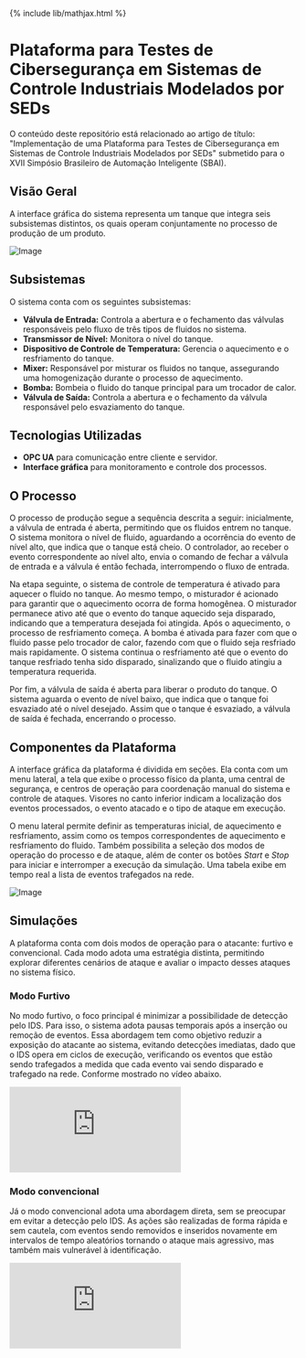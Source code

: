 {% include lib/mathjax.html %}

# Plataforma para Testes de Cibersegurança em Sistemas de Controle Industriais Modelados por SEDs

O conteúdo deste repositório está relacionado ao artigo de título: "Implementação de uma Plataforma para Testes de Cibersegurança em Sistemas de Controle Industriais Modelados por SEDs" submetido para o XVII Simpósio Brasileiro de Automação Inteligente (SBAI).

## Visão Geral

A interface gráfica do sistema representa um tanque que integra seis subsistemas distintos, os quais operam conjuntamente no processo de produção de um produto.

![Image](https://github.com/user-attachments/assets/09d0f87b-edca-4680-95a9-4c9c18f70f7e)

## Subsistemas

O sistema conta com os seguintes subsistemas:

- **Válvula de Entrada:** Controla a abertura e o fechamento das válvulas responsáveis pelo fluxo de três tipos de fluidos no sistema.
- **Transmissor de Nível:** Monitora o nível do tanque.
- **Dispositivo de Controle de Temperatura:** Gerencia o aquecimento e o resfriamento do tanque.
- **Mixer:** Responsável por misturar os fluidos no tanque, assegurando uma homogenização durante o processo de aquecimento.
- **Bomba:** Bombeia o fluido do tanque principal para um trocador de calor.
- **Válvula de Saída:** Controla a abertura e o fechamento da válvula responsável pelo esvaziamento do tanque.

## Tecnologias Utilizadas

- **OPC UA** para comunicação entre cliente e servidor.
- **Interface gráfica** para monitoramento e controle dos processos.

## O Processo

O processo de produção segue a sequência descrita a seguir: inicialmente, a válvula de entrada é aberta, permitindo que os fluidos entrem no tanque. O sistema monitora o nível de fluido, aguardando a ocorrência do evento de nível alto, que indica que o tanque está cheio. O controlador, ao receber o evento correspondente ao nível alto, envia o comando de fechar a válvula de entrada e a válvula é então fechada, interrompendo o fluxo de entrada.

Na etapa seguinte, o sistema de controle de temperatura é ativado para aquecer o fluido no tanque. Ao mesmo tempo, o misturador é acionado para garantir que o aquecimento ocorra de forma homogênea. O misturador permanece ativo até que o evento do tanque aquecido seja disparado, indicando que a temperatura desejada foi atingida. Após o aquecimento, o processo de resfriamento começa. A bomba é ativada para fazer com que o fluido passe pelo trocador de calor, fazendo com que o fluido seja resfriado mais rapidamente. O sistema continua o resfriamento até que o evento do tanque resfriado tenha sido disparado, sinalizando que o fluido atingiu a temperatura requerida.

Por fim, a válvula de saída é aberta para liberar o produto do tanque. O sistema aguarda o evento de nível baixo, que indica que o tanque foi esvaziado até o nível desejado. Assim que o tanque é esvaziado, a válvula de saída é fechada, encerrando o processo.

## Componentes da Plataforma

A interface gráfica da plataforma é dividida em seções. Ela conta com um menu lateral, a tela que exibe o processo físico da planta, uma central de segurança, e centros de operação para coordenação manual do sistema e controle de ataques. Visores no canto inferior indicam a localização dos eventos processados, o evento atacado e o tipo de ataque em execução.

O menu lateral permite definir as temperaturas inicial, de aquecimento e resfriamento, assim como os tempos correspondentes de aquecimento e resfriamento do fluido. Também possibilita a seleção dos modos de operação do processo e de ataque, além de conter os botões _Start_ e _Stop_ para iniciar e interromper a execução da simulação. Uma tabela exibe em tempo real a lista de eventos trafegados na rede.

![Image](https://github.com/user-attachments/assets/4268a0cc-4df4-48b9-acf4-e279b0f91bb1)

## Simulações

A plataforma conta com dois modos de operação para o atacante: furtivo e convencional. Cada modo adota uma estratégia distinta, permitindo explorar diferentes cenários de ataque e avaliar o impacto desses ataques no sistema físico.

### Modo Furtivo

No modo furtivo, o foco principal é minimizar a possibilidade de detecção pelo IDS. Para isso, o sistema adota pausas temporais após a inserção ou remoção de eventos. Essa abordagem tem como objetivo reduzir a exposição do atacante ao sistema, evitando detecções imediatas, dado que o IDS opera em ciclos de execução, verificando os eventos que estão sendo trafegados a medida que cada evento vai sendo disparado e trafegado na rede. Conforme mostrado no vídeo abaixo.

<div class="video-container">
  <iframe src="https://www.youtube.com/embed/OgW2W8uHYtQ" 
    frameborder="0" allowfullscreen></iframe>
</div>

### Modo convencional

Já o modo convencional adota uma abordagem direta, sem se preocupar em evitar a detecção pelo IDS. As ações são realizadas de forma rápida e sem cautela, com eventos sendo removidos e inseridos novamente em intervalos de tempo aleatórios tornando o ataque mais agressivo, mas também mais vulnerável à identificação.

<div class="video-container">
  <iframe src="https://www.youtube.com/embed/A9N\_vIwC0io" 
    frameborder="0" allowfullscreen></iframe>
</div>
